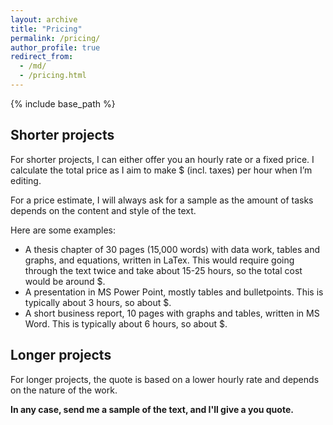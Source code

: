 ```yaml
---
layout: archive
title: "Pricing"
permalink: /pricing/
author_profile: true
redirect_from:
  - /md/
  - /pricing.html
---
```


{% include base_path %}

## Shorter projects
For shorter projects, I can either offer you an hourly rate or a fixed price. I calculate the total price as I aim to make $ (incl. taxes) per hour when I’m editing. 

For a price estimate, I will always ask for a sample as the amount of tasks depends on the content and style of the text. 

Here are some examples:
* A thesis chapter of 30 pages (15,000 words) with data work, tables and graphs, and equations, written in LaTex. This would require going through the text twice and take about 15-25 hours, so the total cost would be around $.
* A presentation in MS Power Point, mostly tables and bulletpoints. This is typically about 3 hours, so about $. 
* A short business report, 10 pages with graphs and tables, written in MS Word. This is typically about 6 hours, so about $. 

## Longer projects
For longer projects, the quote is based on a lower hourly rate and depends on the nature of the work. 

**In any case, send me a sample of the text, and I'll give a you quote.** 

